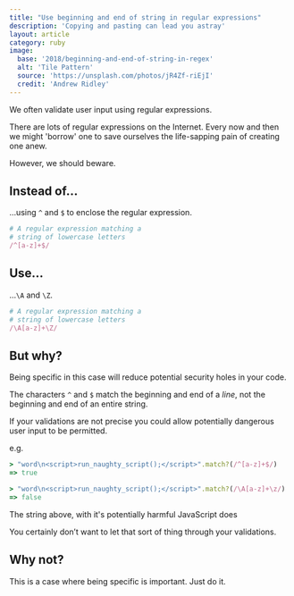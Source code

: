 ```yaml
---
title: "Use beginning and end of string in regular expressions"
description: 'Copying and pasting can lead you astray'
layout: article
category: ruby
image:
  base: '2018/beginning-and-end-of-string-in-regex'
  alt: 'Tile Pattern'
  source: 'https://unsplash.com/photos/jR4Zf-riEjI'
  credit: 'Andrew Ridley'
---
```


We often validate user input using regular expressions.

There are lots of regular expressions on the Internet. Every now and then we might 'borrow' one to save ourselves the life-sapping pain of creating one anew.

However, we should beware.


## Instead of…

…using `^` and `$` to enclose the regular expression.

```ruby
# A regular expression matching a
# string of lowercase letters
/^[a-z]+$/
```


## Use…

…`\A` and `\Z`.

```ruby
# A regular expression matching a
# string of lowercase letters
/\A[a-z]+\Z/
```


## But why?

Being specific in this case will reduce potential security holes in your code.

The characters `^` and `$` match the beginning and end of a _line_, not the beginning and end of an entire string.

If your validations are not precise you could allow potentially dangerous user input to be permitted.

e.g.

```ruby
> "word\n<script>run_naughty_script();</script>".match?(/^[a-z]+$/)
=> true

> "word\n<script>run_naughty_script();</script>".match?(/\A[a-z]+\z/)
=> false
```

The string above, with it's potentially harmful JavaScript does

You certainly don’t want to let that sort of thing through your validations.


## Why not?

This is a case where being specific is important. Just do it.
